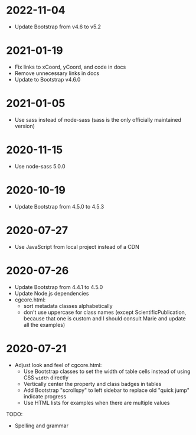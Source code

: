 # 2022-11-04

- Update Bootstrap from v4.6 to v5.2

# 2021-01-19

- Fix links to xCoord, yCoord, and code in docs
- Remove unnecessary links in docs
- Update to Bootstrap v4.6.0

# 2021-01-05

- Use sass instead of node-sass (sass is the only officially maintained version)

# 2020-11-15

- Use node-sass 5.0.0

# 2020-10-19

- Update Bootstrap from 4.5.0 to 4.5.3

# 2020-07-27

- Use JavaScript from local project instead of a CDN

# 2020-07-26

- Update Bootstrap from 4.4.1 to 4.5.0
- Update Node.js dependencies
- cgcore.html:
  - sort metadata classes alphabetically
  - don't use uppercase for class names (except ScientificPublication, because that one is custom and I should consult Marie and update all the examples)

# 2020-07-21

- Adjust look and feel of cgcore.html:
  - Use Bootstrap classes to set the width of table cells instead of using CSS `width` directly
  - Vertically center the property and class badges in tables
  - Add Bootstrap "scrollspy" to left sidebar to replace old "quick jump" indicate progress
  - Use HTML lists for examples when there are multiple values

TODO:

- Spelling and grammar
